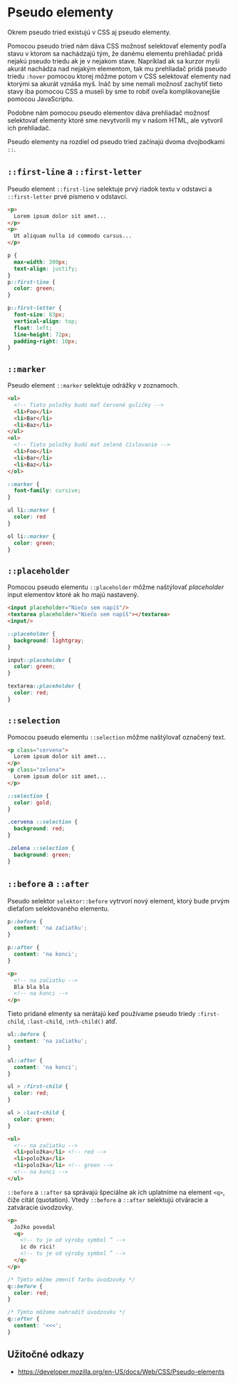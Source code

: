# Pseudo elementy

Okrem pseudo tried existujú v CSS aj pseudo elementy.

Pomocou pseudo tried nám dáva CSS možnosť selektovať elementy podľa stavu v
ktorom sa nachádzajú tým, že danému elementu prehliadač pridá nejakú pseudo
triedu ak je v nejakom stave. Napríklad ak sa kurzor myši akurát nachádza nad
nejakým elementom, tak mu prehliadač pridá pseudo triedu `:hover` pomocou ktorej
môžme potom v CSS selektovať elementy nad ktorými sa akurát vznáša myš.
Ináč by sme nemali možnosť zachytiť tieto stavy iba
pomocou CSS a museli by sme to robiť oveľa komplikovanejšie pomocou JavaScriptu.

Podobne nám pomocou pseudo elementov dáva prehliadač možnosť selektovať elementy
ktoré sme nevytvorili my v našom HTML, ale vytvoril ich prehliadač.

Pseudo elementy na rozdiel od pseudo tried začínajú dvoma dvojbodkami `::`.

## `::first-line` a `::first-letter`

Pseudo element `::first-line` selektuje prvý riadok textu v odstavci a
`::first-letter` prvé písmeno v odstavci.

```html
<p>
  Lorem ipsum dolor sit amet...
</p>
<p>
  Ut aliquam nulla id commodo cursus...
</p>
```

```css
p {
  max-width: 300px;
  text-align: justify;
}
p::first-line {
  color: green;
}

p::first-letter {
  font-size: 83px;
  vertical-align: top;
  float: left;
  line-height: 72px;
  padding-right: 10px;
}
```

## `::marker`

Pseudo element `::marker` selektuje odrážky v zoznamoch.

```html
<ul>
  <!-- Tieto položky budú mať červené guličky -->
  <li>Foo</li>
  <li>Bar</li>
  <li>Baz</li>
</ul>
<ol>
  <!-- Tieto položky budú mať zelené číslovanie -->
  <li>Foo</li>
  <li>Bar</li>
  <li>Baz</li>
</ol>
```

```css
::marker {
  font-family: cursive;
}

ul li::marker {
  color: red
}

ol li::marker {
  color: green;
}
```

## `::placeholder`

Pomocou pseudo elementu `::placeholder` môžme naštýlovať _placeholder_ input
elementov ktoré ak ho majú nastavený.

```html
<input placeholder="Niečo sem napíš"/>
<textarea placeholder="Niečo sem napíš"></textarea>
<input/>
```

```css
::placeholder {
  background: lightgray;
}

input::placeholder {
  color: green;
}

textarea::placeholder {
  color: red;
}
```

## `::selection`

Pomocou pseudo elementu `::selection` môžme naštýlovať označený text.

```html
<p class="cervena">
  Lorem ipsum dolor sit amet...
</p>
<p class="zelena">
  Lorem ipsum dolor sit amet...
</p>
```

```css
::selection {
  color: gold;
}

.cervena ::selection {
  background: red;
}

.zelena ::selection {
  background: green;
}
```

## `::before` a `::after`

Pseudo selektor `selektor::before` vytrvorí nový element, ktorý bude prvým
dieťaťom selektovaného elementu.

```css
p::before {
  content: 'na začiatku';
}

p::after {
  content: 'na konci';
}
```

```html
<p>
  <!-- na začiatku -->
  Bla bla bla
  <!-- na konci -->
</p>
```

Tieto pridané elmenty sa nerátajú keď používame pseudo triedy `:first-child`,
`:last-child`, `:nth-child()` atď.

```css
ul::before {
  content: 'na začiatku';
}

ul::after {
  content: 'na konci';
}

ul > :first-child {
  color: red;
}

ul > :last-child {
  color: green;
}
```

```html
<ul>
  <!-- na začiatku -->
  <li>položka</li> <!-- red -->
  <li>položka</li>
  <li>položka</li> <!-- green -->
  <!-- na konci -->
</ul>
```

`::before` a `::after` sa správajú špeciálne ak ich uplatníme na element `<q>`,
čiže citát (quotation). Vtedy `::before` a `::after` selektujú otváracie a
zatváracie úvodzovky.

```html
<p>
  Jožko povedal
  <q>
    <!-- tu je od výroby symbol “ -->
    ic do rici!
    <!-- tu je od výroby symbol ” -->
  </q>
</p>
```

```css
/* Týmto môžme zmeniť farbu úvodzovky */
q::before {
  color: red;
}

/* Týmto môžeme nahradiť úvodzovku */
q::after {
  content: '<<<';
}
```


## Užitočné odkazy

* https://developer.mozilla.org/en-US/docs/Web/CSS/Pseudo-elements

